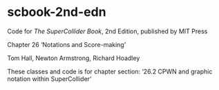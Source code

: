 # scbook-2nd-edn

Code for _The SuperCollider Book_, 2nd Edition, published by MIT Press

Chapter 26 ‘Notations and Score-making’

Tom Hall, Newton Armstrong, Richard Hoadley

These classes and code is for chapter section: ‘26.2 CPWN and graphic notation within SuperCollider’
